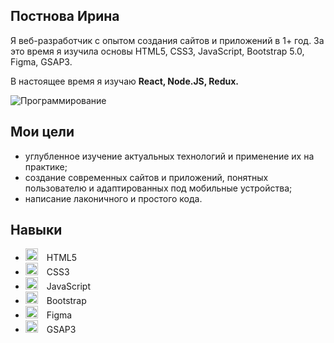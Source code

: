 <section>
  <h1> Постнова Ирина </h1>
  <p>Я веб-разработчик с опытом создания сайтов и приложений в 1+ год. За это время я изучила основы HTML5, CSS3, JavaScript, Bootstrap 5.0, Figma, GSAP3.</p>
  <p>В настоящее время я изучаю <strong> React, Node.JS, Redux. </strong></p>
  <img src="https://modnica.club/uploads/posts/2021-11/thumbs/1635977296_104-modnica-club-p-graficheskii-minimalizm-113.jpg" alt="Программирование">
</section>

<section>
  <div>
    <h2> Мои цели </h2>
    <ul>
      <li> углубленное изучение актуальных технологий и применение их на практике; </li>
      <li> создание современных сайтов и приложений, понятных пользователю и адаптированных под мобильные устройства;</li>
      <li> написание лаконичного и простого кода.</li>
    </ul>
   </div>
  <div>
    <h2> Навыки </h2>
    <ul>
      <li><img src="https://pstnv.github.io/icons/techs/icon_html.png" style="margin-right: 10px; height:20px;" alt="HTML5"> HTML5 </li>
      <li><img src="https://pstnv.github.io/icons/techs/icon_css.png" style="margin-right: 10px; height:20px;" alt="HTML5"> CSS3 </li>
      <li><img src="https://pstnv.github.io/icons/techs/icon_javascript.png" style="margin-right: 10px; height:20px;" alt="HTML5"> JavaScript </li>
      <li><img src="https://pstnv.github.io/icons/techs/icon_bootstrap.png" style="margin-right: 10px; height:20px;" alt="HTML5"> Bootstrap </li>
      <li><img src="https://pstnv.github.io/icons/techs/icon_figma.png" style="margin-right: 10px; height:20px;" alt="HTML5"> Figma </li>
      <li><img src="https://pstnv.github.io/icons/techs/icon_gsap.png" style="margin-right: 10px; height:20px;" alt="HTML5"> GSAP3 </li>
    </ul>
    </div>
</section>
